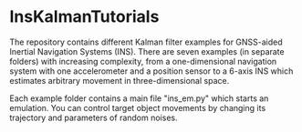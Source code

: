 # InsKalmanTutorials

The repository contains different Kalman filter examples for GNSS-aided Inertial Navigation Systems (INS).
There are seven examples (in separate folders) with increasing complexity, from a one-dimensional navigation system with one accelerometer and a position sensor to a 6-axis INS which estimates arbitrary movement in three-dimensional space.

Each example folder contains a main file "ins_em.py" which starts an emulation.
You can control target object movements by changing its trajectory and parameters of random noises.
